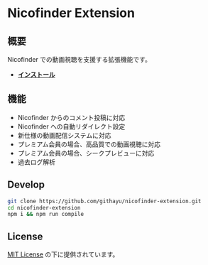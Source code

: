 # Nicofinder Extension

## 概要
Nicofinder での動画視聴を支援する拡張機能です。

- **[インストール](https://chrome.google.com/webstore/detail/nicofinder/jgnhfelllimcnjaoofphfjiepgfkdbed)**

## 機能
- Nicofinder からのコメント投稿に対応
- Nicofinder への自動リダイレクト設定
- 新仕様の動画配信システムに対応
- プレミアム会員の場合、高品質での動画視聴に対応
- プレミアム会員の場合、シークプレビューに対応
- 過去ログ解析

## Develop
~~~sh
git clone https://github.com/githayu/nicofinder-extension.git
cd nicofinder-extension
npm i && npm run compile
~~~

## License
[MIT License](LICENSE) の下に提供されています。
